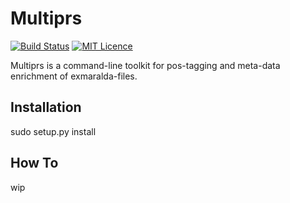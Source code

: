 # Multiprs 
[![Build Status](https://travis-ci.org/fkuhn/multiprs.svg?branch=master)](https://travis-ci.org/fkuhn/multiprs)
[![MIT Licence](https://badges.frapsoft.com/os/mit/mit.svg?v=103)](https://opensource.org/licenses/mit-license.php)   


Multiprs is a command-line toolkit for pos-tagging and meta-data enrichment of exmaralda-files.

## Installation

sudo setup.py install 

## How To 
wip
